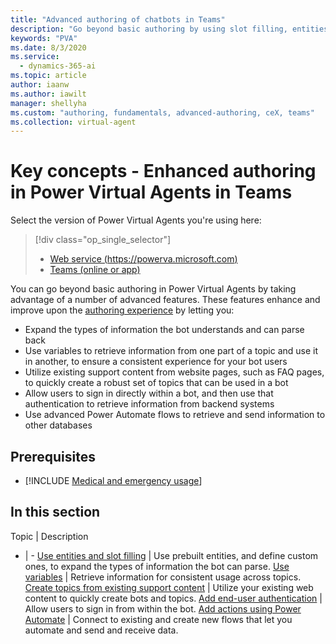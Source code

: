 ```yaml
---
title: "Advanced authoring of chatbots in Teams"
description: "Go beyond basic authoring by using slot filling, entities, variables, sign-in, live hand-off, and Power Automate flows."
keywords: "PVA"
ms.date: 8/3/2020
ms.service:
  - dynamics-365-ai
ms.topic: article
author: iaanw
ms.author: iawilt
manager: shellyha
ms.custom: "authoring, fundamentals, advanced-authoring, ceX, teams"
ms.collection: virtual-agent
---
```



# Key concepts - Enhanced authoring in Power Virtual Agents in Teams

Select the version of Power Virtual Agents you're using here:

> [!div class="op_single_selector"]
> - [Web service (https://powerva.microsoft.com)](../advanced-fundamentals.md)
> - [Teams (online or app)](advanced-fundamentals-teams.md)

You can go beyond basic authoring in Power Virtual Agents by taking advantage of a number of advanced features. These features enhance and improve upon the [authoring experience](authoring-fundamentals-teams.md) by letting you:
- Expand the types of information the bot understands and can parse back
- Use variables to retrieve information from one part of a topic and use it in another, to ensure a consistent experience for your bot users
- Utilize existing support content from website pages, such as FAQ pages, to quickly create a robust set of topics that can be used in a bot
- Allow users to sign in directly within a bot, and then use that authentication to retrieve information from backend systems
- Use advanced Power Automate flows to retrieve and send information to other databases



## Prerequisites

- [!INCLUDE [Medical and emergency usage](includes/pva-usage-limitations-teams.md)]



## In this section

Topic | Description
- | -
[Use entities and slot filling](advanced-entities-slot-filling-teams.md) | Use prebuilt entities, and define custom ones, to expand the types of information the bot can parse.
[Use variables](authoring-variables-teams.md) | Retrieve information for consistent usage across topics.
[Create topics from existing support content](advanced-create-topics-from-web-teams.md) | Utilize your existing web content to quickly create bots and topics.
[Add end-user authentication](advanced-end-user-authentication-teams.md) | Allow users to sign in from within the bot.
[Add actions using Power Automate](advanced-flow-teams.md) | Connect to existing and create new flows that let you automate and send and receive data.
